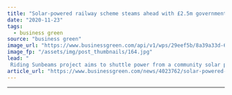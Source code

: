 ```yaml
---
title: "Solar-powered railway scheme steams ahead with £2.5m government grant"
date: "2020-11-23"
tags: 
  - business green
source: "business green"
image_url: "https://www.businessgreen.com/api/v1/wps/29eef5b/8a39a33d-6215-42d3-adac-f23f4c5d50a2/8/1010-solar-railways-185x114.jpg"
image_fp: "/assets/img/post_thumbnails/164.jpg"
lead: "
 Riding Sunbeams project aims to shuttle power from a community solar plant to the London to Eastbourne railway line ..."
article_url: "https://www.businessgreen.com/news/4023762/solar-powered-railway-scheme-steams-ahead-gbp-government-grant"
---
```


---
